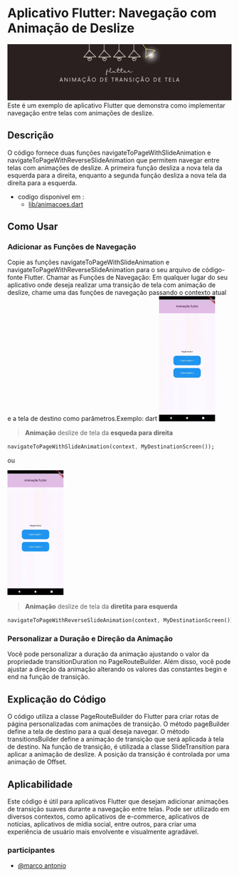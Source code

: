 # Aplicativo Flutter: Navegação com Animação de Deslize

![img](images_readme/flutter.png)
Este é um exemplo de aplicativo Flutter que demonstra como implementar navegação entre telas com animações de deslize.

## Descrição

O código fornece duas funções navigateToPageWithSlideAnimation e navigateToPageWithReverseSlideAnimation que permitem navegar entre telas com animações de deslize. A primeira função desliza a nova tela da esquerda para a direita, enquanto a segunda função desliza a nova tela da direita para a esquerda.

- codigo disponivel em :
  - [lib/animacoes.dart](https://github.com/marco0antonio0/animacao-transicao-tela-flutter/blob/main/lib/animacoes.dart)

## Como Usar

### Adicionar as Funções de Navegação

Copie as funções navigateToPageWithSlideAnimation e navigateToPageWithReverseSlideAnimation para o seu arquivo de código-fonte Flutter.
Chamar as Funções de Navegação:
Em qualquer lugar do seu aplicativo onde deseja realizar uma transição de tela com animação de deslize, chame uma das funções de navegação passando o contexto atual e a tela de destino como parâmetros.Exemplo:
dart
<img src="images_readme/animacao1.gif" width="25%" height="25%">

> **Animação** deslize de tela da **esqueda para direita**

```dart
navigateToPageWithSlideAnimation(context, MyDestinationScreen());
```

ou

<img src="images_readme/animacao2.gif" width="25%" height="25%">

> **Animação** deslize de tela da **diretita para esquerda**

```dart
navigateToPageWithReverseSlideAnimation(context, MyDestinationScreen());
```

### Personalizar a Duração e Direção da Animação

Você pode personalizar a duração da animação ajustando o valor da propriedade transitionDuration no PageRouteBuilder. Além disso, você pode ajustar a direção da animação alterando os valores das constantes begin e end na função de transição.

## Explicação do Código

O código utiliza a classe PageRouteBuilder do Flutter para criar rotas de página personalizadas com animações de transição.
O método pageBuilder define a tela de destino para a qual deseja navegar.
O método transitionsBuilder define a animação de transição que será aplicada à tela de destino.
Na função de transição, é utilizada a classe SlideTransition para aplicar a animação de deslize. A posição da transição é controlada por uma animação de Offset.

## Aplicabilidade

Este código é útil para aplicativos Flutter que desejam adicionar animações de transição suaves durante a navegação entre telas.
Pode ser utilizado em diversos contextos, como aplicativos de e-commerce, aplicativos de notícias, aplicativos de mídia social, entre outros, para criar uma experiência de usuário mais envolvente e visualmente agradável.

### participantes

- [@marco antonio](https://github.com/marco0antonio0)
